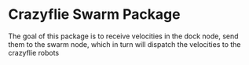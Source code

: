 # Crazyflie Swarm Package

The goal of this package is to receive velocities in the dock node, send them to the swarm node, which in turn will dispatch the velocities to the crazyflie robots